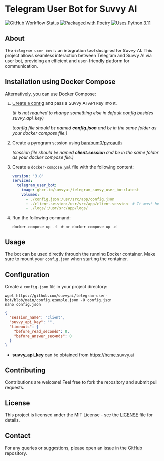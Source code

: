 # Telegram User Bot for Suvvy AI
![GitHub Workflow Status](https://img.shields.io/github/actions/workflow/status/suvvyai/telegram-user-bot/release-package.yml)
[![Packaged with Poetry](https://img.shields.io/badge/packaging-poetry-cyan)](https://python-poetry.org/)
[![Uses Python 3.11](https://img.shields.io/badge/python-3.11-blue?logo=python&logoColor=white)](https://www.python.org/)


## About
The `telegram-user-bot` is an integration tool designed for Suvvy AI. This project allows seamless interaction between Telegram and Suvvy AI via user bot, providing an efficient and user-friendly platform for communication.

## Installation using Docker Compose
Alternatively, you can use Docker Compose:
1. [Create a config](#configuration) and pass a Suvvy AI API key into it.

   *(it is not required to change something else in default config besides suvvy_api_key)*

   *(config file should be named **config.json** and be in the same folder as your docker compose file.)*


2. Create a pyrogram session using [barabum0/pyroauth](https://github.com/barabum0/pyroauth)

   *(session file should be named **client.session** and be in the same folder as your docker compose file.)*


3. Create a `docker-compose.yml` file with the following content:
   ```yaml
   version: '3.8'
   services:
     telegram_user_bot:
       image: ghcr.io/suvvyai/telegram_suvvy_user_bot:latest
       volumes:
         - ./config.json:/usr/src/app/config.json
         - ./client.session:/usr/src/app/client.session  # It must be the same as "session_name" in config with .session
         - ./logs/:/usr/src/app/logs/
   ```
   
4. Run the following command:
   ```shell
   docker-compose up -d  # or docker compose up -d
   ```

## Usage
The bot can be used directly through the running Docker container. Make sure to mount your `config.json` when starting the container.

## Configuration
Create a `config.json` file in your project directory:
```shell
wget https://github.com/suvvyai/telegram-user-bot/blob/main/config.example.json -O config.json
nano config.json
```
```json
{
  "session_name": "client",
  "suvvy_api_key": "",
  "timeouts": {
    "before_read_seconds": 0,
    "before_answer_seconds": 0
  }
}
```
- **suvvy_api_key** can be obtained from https://home.suvvy.ai

## Contributing
Contributions are welcome! Feel free to fork the repository and submit pull requests.

## License
This project is licensed under the MIT License - see the [LICENSE](LICENSE) file for details.

## Contact
For any queries or suggestions, please open an issue in the GitHub repository.
